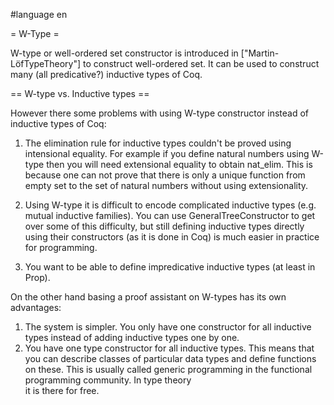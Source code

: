 #language en

= W-Type =

W-type or well-ordered set constructor is introduced in ["Martin-LöfTypeTheory"] to construct well-ordered set. It can be used to construct many (all predicative?) inductive types of Coq.  

== W-type vs. Inductive types ==

However there some problems with using W-type constructor instead of inductive types of Coq:

 1. The elimination rule for inductive types couldn't be proved using intensional equality. For example if you define natural numbers using W-type then you will need extensional equality to obtain nat_elim. This is because one can not prove that there is only a unique function from empty set to the set of natural numbers without using extensionality.

 1. Using W-type it is difficult to encode complicated inductive types (e.g. mutual inductive families). You can use GeneralTreeConstructor to get over some of this difficulty, but still defining inductive types directly using their constructors (as it is done in Coq) is much easier in practice for programming. 

 1. You want to be able to define impredicative inductive types (at least in Prop). 

On the other hand basing a proof assistant on W-types has its own advantages:

 1. The system is simpler. You only have one constructor for all inductive types instead of adding inductive types one by one.  
 2. You have one type constructor for all inductive types. This means that you can describe classes of particular data types and
    define functions on these. This is usually called generic programming in the functional programming community. In type theory      
    it is there for free.
